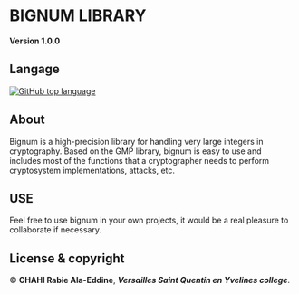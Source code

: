# BIGNUM LIBRARY

**Version 1.0.0**

## Langage 

[![GitHub top language](https://img.shields.io/github/languages/top/Chahi-Rabie-Ala-Eddine/BIGNUM)](https://github.com/Chahi-Rabie-Ala-Eddine/BIGNUM)
 
## About

Bignum is a high-precision library for handling very large integers in cryptography. Based on the GMP library, bignum is easy to use and includes most of the functions that a cryptographer needs to perform cryptosystem implementations, attacks, etc.

## USE

Feel free to use bignum in your own projects, it would be a real pleasure to collaborate if necessary.

## License & copyright

© **CHAHI Rabie Ala-Eddine**, ***Versailles Saint Quentin en Yvelines college***.
